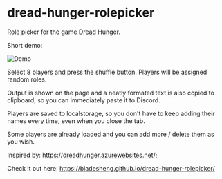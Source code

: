 # dread-hunger-rolepicker

Role picker for the game Dread Hunger.

Short demo:

![Demo](https://raw.githubusercontent.com/Bladesheng/dread-hunger-rolepicker/main/demo.gif)

Select 8 players and press the shuffle button. Players will be assigned random roles.

Output is shown on the page and a neatly formated text is also copied to clipboard, so you can immediately paste it to Discord.

Players are saved to localstorage, so you don't have to keep adding their names every time, even when you close the tab.

Some players are already loaded and you can add more / delete them as you wish.

Inspired by: https://dreadhunger.azurewebsites.net/;

Check it out here: https://bladesheng.github.io/dread-hunger-rolepicker/
